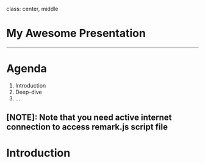 class: center, middle

# My Awesome Presentation

---

# Agenda

1. Introduction
2. Deep-dive
3. ...

[NOTE]: Note that you need active internet connection to access remark.js script file
---

# Introduction
